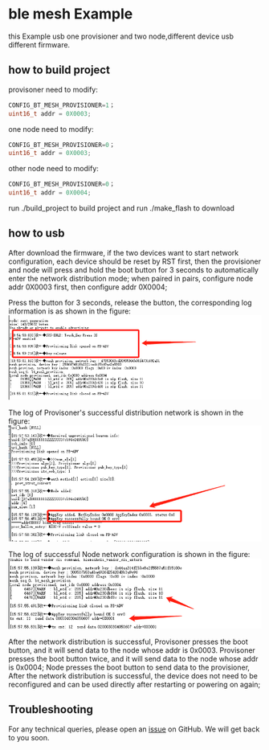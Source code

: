 # ble mesh Example
this Example usb one provisioner and two node,different device usb different firmware.

## how to build project
provisoner need to modify:
```c
CONFIG_BT_MESH_PROVISIONER=1；
uint16_t addr = 0X0003;
```

one node need to modify:
```c
CONFIG_BT_MESH_PROVISIONER=0；
uint16_t addr = 0X0003;
```

other node need to modify:
```c
CONFIG_BT_MESH_PROVISIONER=0；
uint16_t addr = 0X0004;
```
 run ./build_project to build project and run ./make_flash to download 

## how to usb

After download the firmware, if the two devices want to start network configuration, each device should be reset by RST first, then the provisioner and node will press and hold the boot button for 3 seconds to automatically enter the network distribution mode; when paired in pairs,  configure node addr 0X0003 first, then configure addr 0X0004;


Press the button for 3 seconds, release the button, the corresponding log information is as shown in the figure:
![key](image/key.png)

The log of Provisoner's successful distribution network is shown in the figure:
![Provisoner](image/Provisoner.png) 

The log of successful Node network configuration is shown in the figure:
![node](image/Node.png) 

After the network distribution is successful,
Provisoner presses the boot button, and it will send data to the node whose addr is 0x0003.
Provisoner presses the boot button twice, and it will send data to the node whose addr is 0x0004;
Node presses the boot button to send data to the provisioner,
After the network distribution is successful, the device does not need to be reconfigured and can be used directly after restarting or powering on again;

## Troubleshooting

For any technical queries, please open an [issue](https://github.com/Ai-Thinker-Open/Ai-Thinker-WB2/issues) on GitHub. We will get back to you soon.
